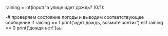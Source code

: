 raining = int(input("а улице идет дождь? (0/1):

-# проверяем состояние погоды и выводим соответствующее сообщение
if raining == 1
    print('идет дождь, возмите зонтик')
elif raining == 0
    print('дождя нет!')ьь

